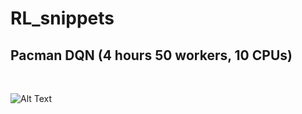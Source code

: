 # RL_snippets


<h2>Pacman DQN (4 hours 50 workers, 10 CPUs) </h2> </br>

![Alt Text](media/pacman.gif)

